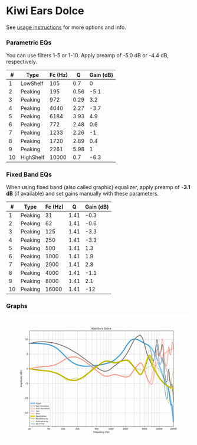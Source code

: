 # Kiwi Ears Dolce
See [usage instructions](https://github.com/jaakkopasanen/AutoEq#usage) for more options and info.

### Parametric EQs
You can use filters 1-5 or 1-10. Apply preamp of -5.0 dB or -4.4 dB, respectively.

|   # | Type      |   Fc (Hz) |    Q |   Gain (dB) |
|-----|-----------|-----------|------|-------------|
|   1 | LowShelf  |       105 | 0.7  |         0   |
|   2 | Peaking   |       195 | 0.56 |        -5.1 |
|   3 | Peaking   |       972 | 0.29 |         3.2 |
|   4 | Peaking   |      4040 | 2.27 |        -3.7 |
|   5 | Peaking   |      6184 | 3.93 |         4.9 |
|   6 | Peaking   |       772 | 2.48 |         0.6 |
|   7 | Peaking   |      1233 | 2.26 |        -1   |
|   8 | Peaking   |      1720 | 2.89 |         0.4 |
|   9 | Peaking   |      2261 | 5.98 |         1   |
|  10 | HighShelf |     10000 | 0.7  |        -6.3 |

### Fixed Band EQs
When using fixed band (also called graphic) equalizer, apply preamp of **-3.1 dB** (if available) and set gains manually with these parameters.

|   # | Type    |   Fc (Hz) |    Q |   Gain (dB) |
|-----|---------|-----------|------|-------------|
|   1 | Peaking |        31 | 1.41 |        -0.3 |
|   2 | Peaking |        62 | 1.41 |        -0.6 |
|   3 | Peaking |       125 | 1.41 |        -3.3 |
|   4 | Peaking |       250 | 1.41 |        -3.3 |
|   5 | Peaking |       500 | 1.41 |         1.3 |
|   6 | Peaking |      1000 | 1.41 |         1.9 |
|   7 | Peaking |      2000 | 1.41 |         2.8 |
|   8 | Peaking |      4000 | 1.41 |        -1.1 |
|   9 | Peaking |      8000 | 1.41 |         2.1 |
|  10 | Peaking |     16000 | 1.41 |       -12   |

### Graphs
![](./Kiwi%20Ears%20Dolce.png)
